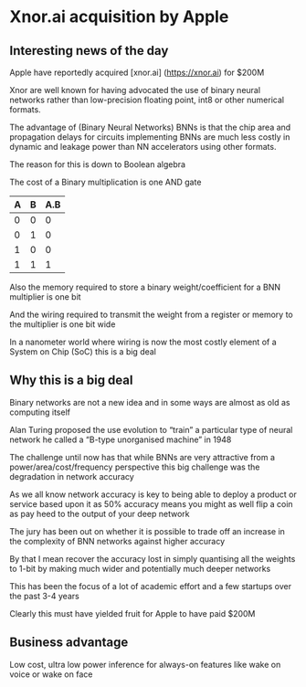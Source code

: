 # Xnor.ai acquisition by Apple

## Interesting news of the day

Apple have reportedly acquired [xnor.ai] (https://xnor.ai) for $200M

Xnor are well known for having advocated the use of binary neural networks rather than low-precision floating point, int8 or other numerical formats.

The advantage of (Binary Neural Networks) BNNs is that the chip area and propagation delays for circuits implementing BNNs are much less costly in dynamic and leakage power than NN accelerators using other formats.  

The reason for this is down to Boolean algebra

The cost of a Binary multiplication is one AND gate

| A | B |A.B|
| - | - | - |
| 0 | 0 | 0 |
| 0 | 1 | 0 |
| 1 | 0 | 0 |
| 1 | 1 | 1 |

Also the memory required to store a binary weight/coefficient for a BNN multiplier is one bit

And the wiring required to transmit the weight from a register or memory to the multiplier is one bit wide

In a nanometer world where wiring is now the most costly element of a System on Chip (SoC) this is a big deal

## Why this is a big deal

Binary networks are not a new idea and in some ways are almost as old as computing itself

Alan Turing proposed the use evolution to “train” a particular type of neural network he called a “B-type unorganised machine” in 1948 

The challenge until now has that while BNNs are very attractive from a power/area/cost/frequency perspective this big challenge was the degradation in network accuracy

As we all know network accuracy is key to being able to deploy a product or service based upon it as 50% accuracy means you might as well flip a coin as pay heed to the output of your deep network

The jury has been out on whether it is possible to trade off an increase in the complexity of BNN networks against higher accuracy

By that I mean recover the accuracy lost in simply quantising all the weights to 1-bit by making much wider and potentially much deeper networks

This has been the focus of a lot of academic effort and a few startups over the past 3-4 years

Clearly this must have yielded fruit for Apple to have paid $200M

## Business advantage

Low cost, ultra low power inference for always-on features like wake on voice or wake on face
